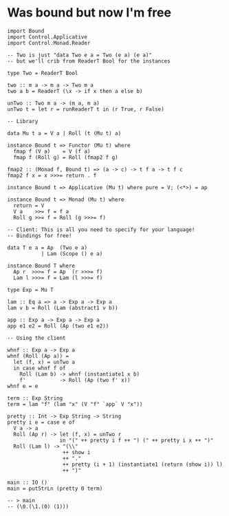# Was bound but now I'm free

    import Bound
    import Control.Applicative
    import Control.Monad.Reader
    
    -- Two is just "data Two e a = Two (e a) (e a)"
    -- but we'll crib from ReaderT Bool for the instances
    
    type Two = ReaderT Bool
    
    two :: m a -> m a -> Two m a
    two a b = ReaderT (\x -> if x then a else b)
    
    unTwo :: Two m a -> (m a, m a)
    unTwo t = let r = runReaderT t in (r True, r False)
    
    -- Library
    
    data Mu t a = V a | Roll (t (Mu t) a)
    
    instance Bound t => Functor (Mu t) where
      fmap f (V a)    = V (f a)
      fmap f (Roll g) = Roll (fmap2 f g)
    
    fmap2 :: (Monad f, Bound t) => (a -> c) -> t f a -> t f c
    fmap2 f x = x >>>= return . f
    
    instance Bound t => Applicative (Mu t) where pure = V; (<*>) = ap
    
    instance Bound t => Monad (Mu t) where
      return = V
      V a    >>= f = f a
      Roll g >>= f = Roll (g >>>= f)
    
    -- Client: This is all you need to specify for your language!
    -- Bindings for free!
    
    data T e a = Ap  (Two e a)
               | Lam (Scope () e a)
    
    instance Bound T where
      Ap r  >>>= f = Ap  (r >>>= f)
      Lam l >>>= f = Lam (l >>>= f)
    
    type Exp = Mu T
    
    lam :: Eq a => a -> Exp a -> Exp a
    lam v b = Roll (Lam (abstract1 v b))
    
    app :: Exp a -> Exp a -> Exp a
    app e1 e2 = Roll (Ap (two e1 e2))
    
    -- Using the client
    
    whnf :: Exp a -> Exp a
    whnf (Roll (Ap a)) =
      let (f, x) = unTwo a
      in case whnf f of
        Roll (Lam b) -> whnf (instantiate1 x b)
        f'           -> Roll (Ap (two f' x))
    whnf e = e
    
    term :: Exp String
    term = lam "f" (lam "x" (V "f" `app` V "x"))
    
    pretty :: Int -> Exp String -> String
    pretty i e = case e of
      V a -> a
      Roll (Ap r) -> let (f, x) = unTwo r
                     in "(" ++ pretty i f ++ ") (" ++ pretty i x ++ ")"
      Roll (Lam l) -> "(\\"
                      ++ show i
                      ++ "."
                      ++ pretty (i + 1) (instantiate1 (return (show i)) l)
                      ++ ")"
    
    main :: IO ()
    main = putStrLn (pretty 0 term)

    -- > main
    -- (\0.(\1.(0) (1)))
